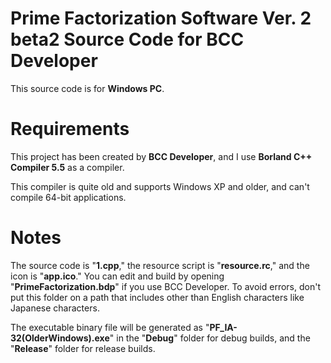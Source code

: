 # Prime Factorization Software Ver. 2 beta2 Source Code for BCC Developer
This source code is for **Windows PC**.

# Requirements
This project has been created by **BCC Developer**, and I use **Borland C++ Compiler 5.5** as a compiler.

This compiler is quite old and supports Windows XP and older, and can't compile 64-bit applications.

# Notes
The source code is "**1.cpp**," the resource script is "**resource.rc**," and the icon is "**app.ico**." You can edit and build by opening "**PrimeFactorization.bdp**" if you use BCC Developer. To avoid errors, don't put this folder on a path that includes other than English characters like Japanese characters.

The executable binary file will be generated as "**PF_IA-32(OlderWindows).exe**" in the "**Debug**" folder for debug builds, and the "**Release**" folder for release builds.